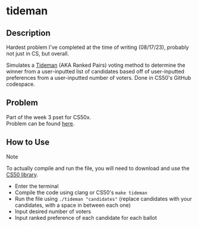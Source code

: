 # tideman
## Description
Hardest problem I've completed at the time of writing (08/17/23), probably not just in CS, but overall.

Simulates a [Tideman](https://en.wikipedia.org/wiki/Ranked_pairs) (AKA Ranked Pairs) voting method to determine the winner from a user-inputted list of candidates based off of user-inputted preferences from a user-inputted number of voters. Done in CS50's GitHub codespace.
## Problem
Part of the week 3 pset for CS50x.\
Problem can be found [here](https://cs50.harvard.edu/x/2023/psets/3/tideman/).
## How to Use
> [!NOTE]
> To actually compile and run the file, you will need to download and use the [CS50 library](https://github.com/cs50/libcs50).

- Enter the terminal
- Compile the code using clang or CS50's `make tideman`
- Run the file using `./tideman "candidates"` (replace candidates with your candidates, with a space in between each one)
- Input desired number of voters
- Input ranked preference of each candidate for each ballot